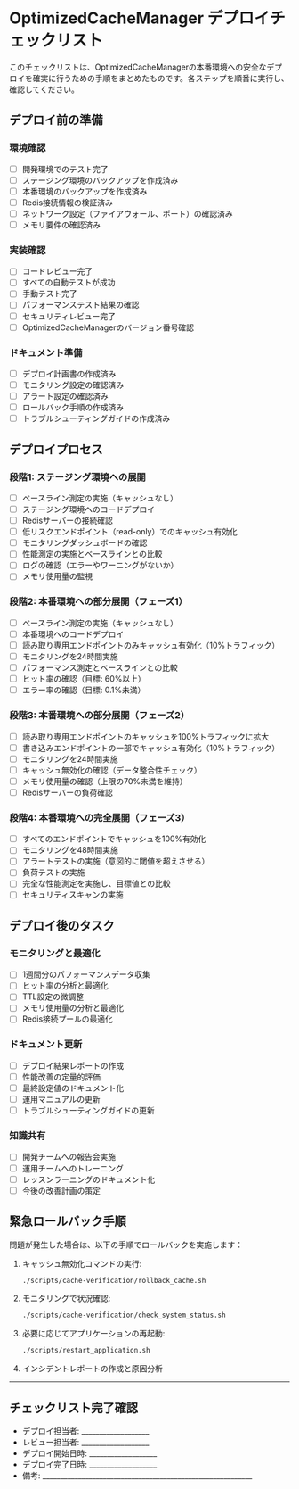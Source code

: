 # OptimizedCacheManager デプロイチェックリスト

このチェックリストは、OptimizedCacheManagerの本番環境への安全なデプロイを確実に行うための手順をまとめたものです。各ステップを順番に実行し、確認してください。

## デプロイ前の準備

### 環境確認

- [ ] 開発環境でのテスト完了
- [ ] ステージング環境のバックアップを作成済み
- [ ] 本番環境のバックアップを作成済み
- [ ] Redis接続情報の検証済み
- [ ] ネットワーク設定（ファイアウォール、ポート）の確認済み
- [ ] メモリ要件の確認済み

### 実装確認

- [ ] コードレビュー完了
- [ ] すべての自動テストが成功
- [ ] 手動テスト完了
- [ ] パフォーマンステスト結果の確認
- [ ] セキュリティレビュー完了
- [ ] OptimizedCacheManagerのバージョン番号確認

### ドキュメント準備

- [ ] デプロイ計画書の作成済み
- [ ] モニタリング設定の確認済み
- [ ] アラート設定の確認済み
- [ ] ロールバック手順の作成済み
- [ ] トラブルシューティングガイドの作成済み

## デプロイプロセス

### 段階1: ステージング環境への展開

- [ ] ベースライン測定の実施（キャッシュなし）
- [ ] ステージング環境へのコードデプロイ
- [ ] Redisサーバーの接続確認
- [ ] 低リスクエンドポイント（read-only）でのキャッシュ有効化
- [ ] モニタリングダッシュボードの確認
- [ ] 性能測定の実施とベースラインとの比較
- [ ] ログの確認（エラーやワーニングがないか）
- [ ] メモリ使用量の監視

### 段階2: 本番環境への部分展開（フェーズ1）

- [ ] ベースライン測定の実施（キャッシュなし）
- [ ] 本番環境へのコードデプロイ
- [ ] 読み取り専用エンドポイントのみキャッシュ有効化（10%トラフィック）
- [ ] モニタリングを24時間実施
- [ ] パフォーマンス測定とベースラインとの比較
- [ ] ヒット率の確認（目標: 60%以上）
- [ ] エラー率の確認（目標: 0.1%未満）

### 段階3: 本番環境への部分展開（フェーズ2）

- [ ] 読み取り専用エンドポイントのキャッシュを100%トラフィックに拡大
- [ ] 書き込みエンドポイントの一部でキャッシュ有効化（10%トラフィック）
- [ ] モニタリングを24時間実施
- [ ] キャッシュ無効化の確認（データ整合性チェック）
- [ ] メモリ使用量の確認（上限の70%未満を維持）
- [ ] Redisサーバーの負荷確認

### 段階4: 本番環境への完全展開（フェーズ3）

- [ ] すべてのエンドポイントでキャッシュを100%有効化
- [ ] モニタリングを48時間実施
- [ ] アラートテストの実施（意図的に閾値を超えさせる）
- [ ] 負荷テストの実施
- [ ] 完全な性能測定を実施し、目標値との比較
- [ ] セキュリティスキャンの実施

## デプロイ後のタスク

### モニタリングと最適化

- [ ] 1週間分のパフォーマンスデータ収集
- [ ] ヒット率の分析と最適化
- [ ] TTL設定の微調整
- [ ] メモリ使用量の分析と最適化
- [ ] Redis接続プールの最適化

### ドキュメント更新

- [ ] デプロイ結果レポートの作成
- [ ] 性能改善の定量的評価
- [ ] 最終設定値のドキュメント化
- [ ] 運用マニュアルの更新
- [ ] トラブルシューティングガイドの更新

### 知識共有

- [ ] 開発チームへの報告会実施
- [ ] 運用チームへのトレーニング
- [ ] レッスンラーニングのドキュメント化
- [ ] 今後の改善計画の策定

## 緊急ロールバック手順

問題が発生した場合は、以下の手順でロールバックを実施します：

1. キャッシュ無効化コマンドの実行:
   ```bash
   ./scripts/cache-verification/rollback_cache.sh
   ```

2. モニタリングで状況確認:
   ```bash
   ./scripts/cache-verification/check_system_status.sh
   ```

3. 必要に応じてアプリケーションの再起動:
   ```bash
   ./scripts/restart_application.sh
   ```

4. インシデントレポートの作成と原因分析

---

## チェックリスト完了確認

- デプロイ担当者: ___________________
- レビュー担当者: ___________________
- デプロイ開始日時: ___________________
- デプロイ完了日時: ___________________
- 備考: ___________________________________________________________